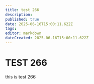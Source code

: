 ```yaml
---
title: test 266
description: 
published: true
date: 2025-06-16T15:00:11.622Z
tags: 
editor: markdown
dateCreated: 2025-06-16T15:00:11.622Z
---
```


# TEST 266
this is test 266
